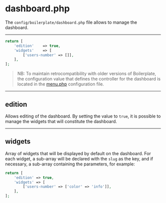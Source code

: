 # dashboard.php

The `config/boilerplate/dashboard.php` file allows to manage the dashboard.

---

```php
return [
    'edition'    => true,
    'widgets'    => [
        ['users-number' => []],
    ],
];

```

> NB: To maintain retrocompatibility with older versions of Boilerplate, the configuration value that defines the controller for the dashboard is located in the [menu.php](menu.md) configuration file.

---

## edition

Allows editing of the dashboard. By setting the value to `true`, it is possible to manage the widgets that will constitute the dashboard.

---

## widgets

Array of widgets that will be displayed by default on the dashboard. For each widget, a sub-array will be declared with the `slug` as the key, and if necessary, a sub-array containing the parameters, for example:

```php
return [
    'edition' => true,
    'widgets' => [
        ['users-number' => ['color' => 'info']],
    ],
];
```